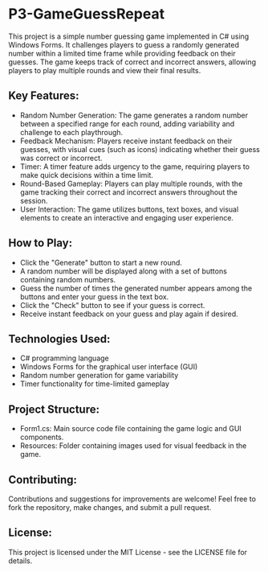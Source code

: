 # P3-GameGuessRepeat

This project is a simple number guessing game implemented in C# using Windows Forms. It challenges players to guess a randomly generated number within a limited time frame while providing feedback on their guesses. The game keeps track of correct and incorrect answers, allowing players to play multiple rounds and view their final results.

## Key Features:

* Random Number Generation: The game generates a random number between a specified range for each round, adding variability and challenge to each playthrough.
* Feedback Mechanism: Players receive instant feedback on their guesses, with visual cues (such as icons) indicating whether their guess was correct or incorrect.
* Timer: A timer feature adds urgency to the game, requiring players to make quick decisions within a time limit.
* Round-Based Gameplay: Players can play multiple rounds, with the game tracking their correct and incorrect answers throughout the session.
* User Interaction: The game utilizes buttons, text boxes, and visual elements to create an interactive and engaging user experience.
## How to Play:

* Click the "Generate" button to start a new round.
* A random number will be displayed along with a set of buttons containing random numbers.
* Guess the number of times the generated number appears among the buttons and enter your guess in the text box.
* Click the "Check" button to see if your guess is correct.
* Receive instant feedback on your guess and play again if desired.
## Technologies Used:

* C# programming language
* Windows Forms for the graphical user interface (GUI)
* Random number generation for game variability
* Timer functionality for time-limited gameplay
## Project Structure:

* Form1.cs: Main source code file containing the game logic and GUI components.
* Resources: Folder containing images used for visual feedback in the game.
## Contributing:

Contributions and suggestions for improvements are welcome! Feel free to fork the repository, make changes, and submit a pull request.

## License:

This project is licensed under the MIT License - see the LICENSE file for details.

